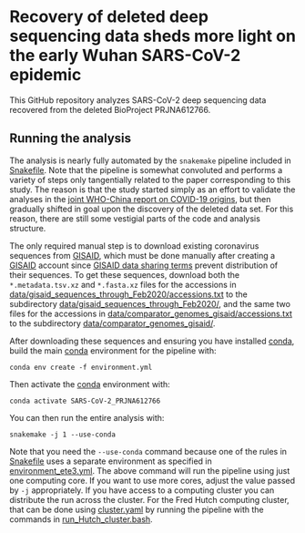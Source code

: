 # Recovery of deleted deep sequencing data sheds more light on the early Wuhan SARS-CoV-2 epidemic
This GitHub repository analyzes SARS-CoV-2 deep sequencing data recovered from the deleted BioProject PRJNA612766.

## Running the analysis
The analysis is nearly fully automated by the `snakemake` pipeline included in [Snakefile](Snakefile).
Note that the pipeline is somewhat convoluted and performs a variety of steps only tangentially related to the paper corresponding to this study.
The reason is that the study started simply as an effort to validate the analyses in the [joint WHO-China report on COVID-19 origins](https://www.who.int/publications/i/item/who-convened-global-study-of-origins-of-sars-cov-2-china-part), but then gradually shifted in goal upon the discovery of the deleted data set.
For this reason, there are still some vestigial parts of the code and analysis structure.

The only required manual step is to download existing coronavirus sequences from [GISAID](https://www.gisaid.org/), which must be done manually after creating a [GISAID](https://www.gisaid.org/) account since [GISAID data sharing terms](https://www.gisaid.org/help/faq/) prevent distribution of their sequences.
To get these sequences, download both the `*.metadata.tsv.xz` and `*.fasta.xz` files for the accessions in [data/gisaid_sequences_through_Feb2020/accessions.txt](data/gisaid_sequences_through_Feb2020/accessions.txt) to the subdirectory [data/gisaid_sequences_through_Feb2020/](data/gisaid_sequences_through_Feb2020/), and the same two files for the accessions in [data/comparator_genomes_gisaid/accessions.txt](data/comparator_genomes_gisaid/accessions.txt) to the subdirectory [data/comparator_genomes_gisaid/](data/comparator_genomes_gisaid/). 

After downloading these sequences and ensuring you have installed [conda](https://docs.conda.io/en/latest/), build the main [conda](https://docs.conda.io/en/latest/) environment for the pipeline with:

    conda env create -f environment.yml

Then activate the [conda](https://docs.conda.io/en/latest/) environment with:

    conda activate SARS-CoV-2_PRJNA612766

You can then run the entire analysis with:

    snakemake -j 1 --use-conda

Note that you need the `--use-conda` command because one of the rules in [Snakefile](Snakefile) uses a separate environment as specified in [environment_ete3.yml](environment_ete3.yml).
The above command will run the pipeline using just one computing core.
If you want to use more cores, adjust the value passed by `-j` appropriately.
If you have access to a computing cluster you can distribute the run across the cluster.
For the Fred Hutch computing cluster, that can be done using [cluster.yaml](cluster.yaml) by running the pipeline with the commands in [run_Hutch_cluster.bash](run_Hutch_cluster.bash).
